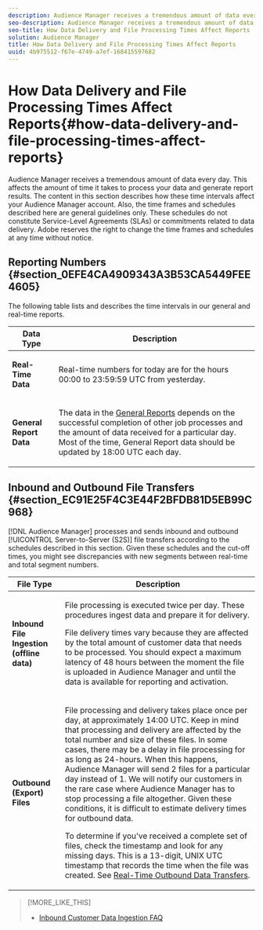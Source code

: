 ```yaml
---
description: Audience Manager receives a tremendous amount of data every day. This affects the amount of time it takes to process your data and generate report results. The content in this section describes how these time intervals affect your Audience Manager account. Also, the time frames and schedules described here are general guidelines only. These schedules do not constitute Service-Level Agreements (SLAs) or commitments related to data delivery. Adobe reserves the right to change the time frames and schedules at any time without notice.
seo-description: Audience Manager receives a tremendous amount of data every day. This affects the amount of time it takes to process your data and generate report results. The content in this section describes how these time intervals affect your Audience Manager account. Also, the time frames and schedules described here are general guidelines only. These schedules do not constitute Service-Level Agreements (SLAs) or commitments related to data delivery. Adobe reserves the right to change the time frames and schedules at any time without notice.
seo-title: How Data Delivery and File Processing Times Affect Reports
solution: Audience Manager
title: How Data Delivery and File Processing Times Affect Reports
uuid: 4b975512-f67e-4749-a7ef-168415597682
---
```


# How Data Delivery and File Processing Times Affect Reports{#how-data-delivery-and-file-processing-times-affect-reports}

Audience Manager receives a tremendous amount of data every day. This affects the amount of time it takes to process your data and generate report results. The content in this section describes how these time intervals affect your Audience Manager account. Also, the time frames and schedules described here are general guidelines only. These schedules do not constitute Service-Level Agreements (SLAs) or commitments related to data delivery. Adobe reserves the right to change the time frames and schedules at any time without notice.

## Reporting Numbers {#section_0EFE4CA4909343A3B53CA5449FEE4605}

<!-- 

c_reporting_file_transfer_timeframe.xml

 -->

The following table lists and describes the time intervals in our general and real-time reports.

<table id="table_73AF95DF5D3A423894486444505D816A"> 
 <thead> 
  <tr> 
   <th colname="col1" class="entry"> Data Type </th> 
   <th colname="col2" class="entry"> Description </th> 
  </tr> 
 </thead>
 <tbody> 
  <tr> 
   <td colname="col1"> <p> <b>Real-Time Data</b> </p> </td> 
   <td colname="col2"> <p> Real-time numbers for today are for the hours 00:00 to 23:59:59 UTC from yesterday. </p> </td> 
  </tr> 
  <tr> 
   <td colname="col1"> <p> <b>General Report Data</b> </p> </td> 
   <td colname="col2"> <p>The data in the <a href="../reporting/general-reports.md#general-reports-overview"> General Reports</a> depends on the successful completion of other job processes and the amount of data received for a particular day. Most of the time, <span class="wintitle"> General Report</span> data should be updated by 18:00 UTC each day. </p> </td> 
  </tr> 
 </tbody> 
</table>

## Inbound and Outbound File Transfers {#section_EC91E25F4C3E44F2BFDB81D5EB99C968}

[!DNL Audience Manager] processes and sends inbound and outbound [!UICONTROL Server-to-Server (S2S)] file transfers according to the schedules described in this section. Given these schedules and the cut-off times, you might see discrepancies with new segments between real-time and total segment numbers.

<table id="table_303BEBA0756F46DDAA98D366A5304374"> 
 <thead> 
  <tr> 
   <th colname="col1" class="entry"> File Type </th> 
   <th colname="col2" class="entry"> Description </th> 
  </tr> 
 </thead>
 <tbody> 
  <tr> 
   <td colname="col1"> <p> <b>Inbound File Ingestion (offline data)</b> </p> </td> 
   <td colname="col2"> <p>File processing is executed twice per day. These procedures ingest data and prepare it for delivery. </p> <p>File delivery times vary because they are affected by the total amount of customer data that needs to be processed. You should expect a maximum latency of 48 hours between the moment the file is uploaded in <span class="keyword"> Audience Manager</span> and until the data is available for reporting and activation. </p> </td> 
  </tr> 
  <tr> 
   <td colname="col1"> <p> <b>Outbound (Export) Files</b> </p> </td> 
   <td colname="col2"> <p>File processing and delivery takes place once per day, at approximately 14:00 UTC. Keep in mind that processing and delivery are affected by the total number and size of these files. In some cases, there may be a delay in file processing for as long as 24-hours. When this happens, <span class="keyword"> Audience Manager</span> will send 2 files for a particular day instead of 1. We will notify our customers in the rare case where <span class="keyword"> Audience Manager</span> has to stop processing a file altogether. Given these conditions, it is difficult to estimate delivery times for outbound data. </p> <p>To determine if you've received a complete set of files, check the timestamp and look for any missing days. This is a 13-digit, UNIX UTC timestamp that records the time when the file was created. See <a href="../integration/receiving-audience-data/real-time-outbound-transfers/real-time-outbound-transfers.md#concept_97E489ED9F7B41BBB220D1F55DA9210B"> Real-Time Outbound Data Transfers</a>. </p> </td> 
  </tr> 
 </tbody> 
</table>

>[!MORE_LIKE_THIS]
>
>* [Inbound Customer Data Ingestion FAQ](../faq/faq-inbound-data-ingestion.md#concept_CA81A40C5DD643F899490355C737CE9C)
